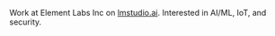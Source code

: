 Work at Element Labs Inc on [lmstudio.ai](https://lmstudio.ai/). Interested in AI/ML, IoT, and security.
